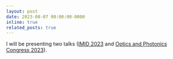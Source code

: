 ```yaml
---
layout: post
date: 2023-08-07 00:00:00-0000
inline: true
related_posts: true
---
```


I will be presenting two talks ([IMID 2023](http://www.imid.or.kr/2023/index.asp) and [Optics and Photonics Congress 2023](http://engnew.osk.or.kr/conference/event/index.php?cfrid=53)).